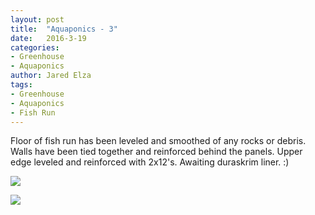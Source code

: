 ```yaml
---
layout: post
title:  "Aquaponics - 3"
date:   2016-3-19
categories:
- Greenhouse
- Aquaponics
author: Jared Elza
tags: 
- Greenhouse
- Aquaponics
- Fish Run
---
```

Floor of fish run has been leveled and smoothed of any rocks or debris. Walls have been tied together and reinforced behind the 
panels. Upper edge leveled and reinforced with 2x12's. Awaiting duraskrim liner. :)

[![](https://i.imgur.com/MIuE6MC.jpg)](https://i.imgur.com/MIuE6MC.jpg)

[![](https://i.imgur.com/o7nUSFA.jpg)](https://i.imgur.com/o7nUSFA.jpg)
